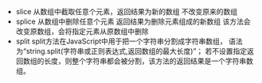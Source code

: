 - slice
    从数组中截取任意个元素，返回结果为新的数组
    不改变原来的数组
- splice
    从数组中删除任意个元素
    返回结果为删除元素组成的新数组
    该方法会改变原数组，会将指定元素从原数组中删除
- split
    split方法在JavaScript中用于把一个字符串分割成字符串数组，
    语法为“string.split(字符串或正则表达式,返回数组的最大长度)”；
    若不设置指定返回数组的长度，则整个字符串都会被分割，该方法的返回结果是一个字符串数组。
